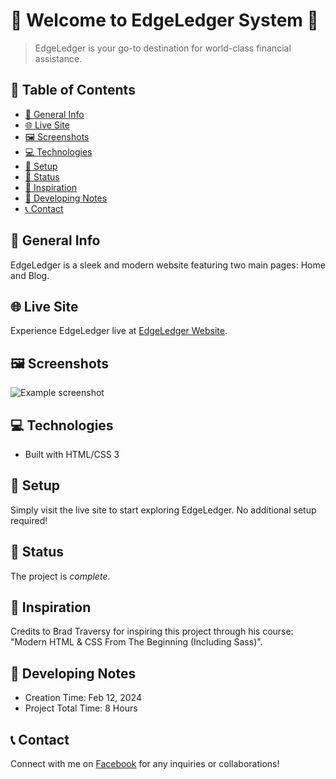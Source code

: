 <!-- Add a cool banner or logo here -->

# 🚀 Welcome to EdgeLedger System 🚀

> EdgeLedger is your go-to destination for world-class financial assistance. 

## 🌟 Table of Contents

- [📝 General Info](#general-info)
- [🌐 Live Site](#live-site)
- [🖼️ Screenshots](#screenshots)
- [💻 Technologies](#technologies)
- [🚀 Setup](#setup)
- [🚦 Status](#status)
- [🎨 Inspiration](#inspiration)
- [📝 Developing Notes](#developing-notes)
- [📞 Contact](#contact)

## 📝 General Info

EdgeLedger is a sleek and modern website featuring two main pages: Home and Blog.

## 🌐 Live Site

Experience EdgeLedger live at [EdgeLedger Website](https://edgeledger-website-2193.netlify.app/).

## 🖼️ Screenshots

![Example screenshot](./img/Screenshot.png)

## 💻 Technologies

- Built with HTML/CSS 3

## 🚀 Setup

Simply visit the live site to start exploring EdgeLedger. No additional setup required!

## 🚦 Status

The project is _complete_.

## 🎨 Inspiration

Credits to Brad Traversy for inspiring this project through his course: "Modern HTML & CSS From The Beginning (Including Sass)".

## 📝 Developing Notes

- Creation Time: Feb 12, 2024
- Project Total Time: 8 Hours 

## 📞 Contact

Connect with me on [Facebook](https://www.facebook.com/anashany219) for any inquiries or collaborations!